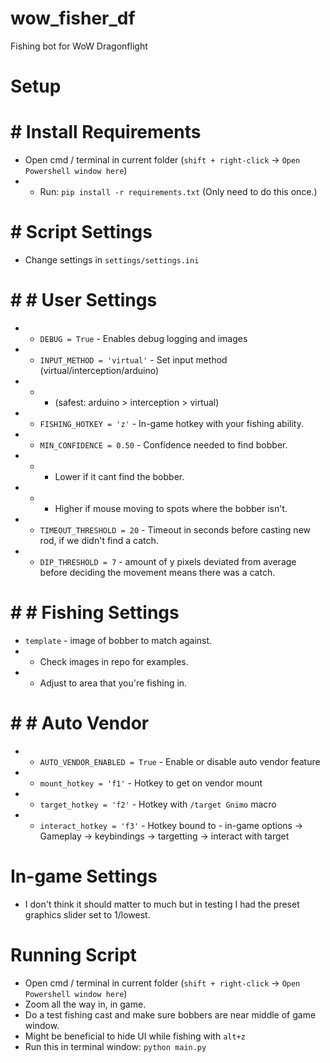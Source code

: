 # wow_fisher_df
Fishing bot for WoW Dragonflight


# Setup
# # Install Requirements
* Open cmd / terminal in current folder (`shift + right-click` -> `Open Powershell window here`)
* * Run: `pip install -r requirements.txt` (Only need to do this once.)

# # Script Settings
* Change settings in `settings/settings.ini`
# # # User Settings
* * `DEBUG = True` - Enables debug logging and images
* * `INPUT_METHOD = 'virtual'` - Set input method (virtual/interception/arduino) 
* * * (safest: arduino > interception > virtual)
* * `FISHING_HOTKEY = 'z'` - In-game hotkey with your fishing ability.
* * `MIN_CONFIDENCE = 0.50` - Confidence needed to find bobber. 
* * * Lower if it cant find the bobber.
* * * Higher if mouse moving to spots where the bobber isn't.
* * `TIMEOUT_THRESHOLD = 20`  - Timeout in seconds before casting new rod, if we didn't find a catch.
* * `DIP_THRESHOLD = 7`  - amount of y pixels deviated from average before deciding the movement means there was a catch.
# # # Fishing Settings
* `template` - image of bobber to match against. 
* * Check images in repo for examples.
* * Adjust to area that you're fishing in.
# # # Auto Vendor
* * `AUTO_VENDOR_ENABLED = True` - Enable or disable auto vendor feature
* * `mount_hotkey = 'f1'` - Hotkey to get on vendor mount
* * `target_hotkey = 'f2'` - Hotkey with `/target Gnimo` macro
* * `interact_hotkey = 'f3'` - Hotkey bound to - in-game options -> Gameplay -> keybindings -> targetting -> interact with target

# In-game Settings
* I don't think it should matter to much but in testing I had the preset graphics slider set to 1/lowest.

# Running Script
* Open cmd / terminal in current folder (`shift + right-click` -> `Open Powershell window here`)
* Zoom all the way in, in game.
* Do a test fishing cast and make sure bobbers are near middle of game window.
* Might be beneficial to hide UI while fishing with `alt+z`
* Run this in terminal window: `python main.py`